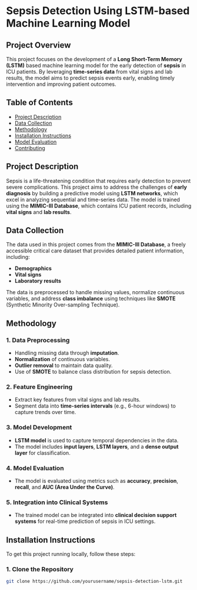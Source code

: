 
# Sepsis Detection Using LSTM-based Machine Learning Model

## Project Overview
This project focuses on the development of a **Long Short-Term Memory (LSTM)** based machine learning model for the early detection of **sepsis** in ICU patients. By leveraging **time-series data** from vital signs and lab results, the model aims to predict sepsis events early, enabling timely intervention and improving patient outcomes.

## Table of Contents
- [Project Description](#project-description)
- [Data Collection](#data-collection)
- [Methodology](#methodology)
- [Installation Instructions](#installation-instructions)
- [Model Evaluation](#model-evaluation)
- [Contributing](#contributing)

## Project Description
Sepsis is a life-threatening condition that requires early detection to prevent severe complications. This project aims to address the challenges of **early diagnosis** by building a predictive model using **LSTM networks**, which excel in analyzing sequential and time-series data. The model is trained using the **MIMIC-III Database**, which contains ICU patient records, including **vital signs** and **lab results**.

## Data Collection
The data used in this project comes from the **MIMIC-III Database**, a freely accessible critical care dataset that provides detailed patient information, including:
- **Demographics**
- **Vital signs**
- **Laboratory results**

The data is preprocessed to handle missing values, normalize continuous variables, and address **class imbalance** using techniques like **SMOTE** (Synthetic Minority Over-sampling Technique).

## Methodology
### 1. Data Preprocessing
   - Handling missing data through **imputation**.
   - **Normalization** of continuous variables.
   - **Outlier removal** to maintain data quality.
   - Use of **SMOTE** to balance class distribution for sepsis detection.

### 2. Feature Engineering
   - Extract key features from vital signs and lab results.
   - Segment data into **time-series intervals** (e.g., 6-hour windows) to capture trends over time.

### 3. Model Development
   - **LSTM model** is used to capture temporal dependencies in the data.
   - The model includes **input layers**, **LSTM layers**, and a **dense output layer** for classification.

### 4. Model Evaluation
   - The model is evaluated using metrics such as **accuracy**, **precision**, **recall**, and **AUC (Area Under the Curve)**.

### 5. Integration into Clinical Systems
   - The trained model can be integrated into **clinical decision support systems** for real-time prediction of sepsis in ICU settings.

## Installation Instructions
To get this project running locally, follow these steps:

### 1. Clone the Repository
```bash
git clone https://github.com/yourusername/sepsis-detection-lstm.git

